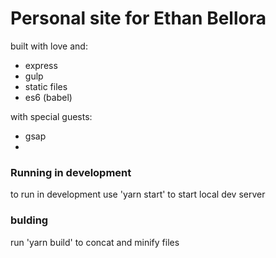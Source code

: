 # Personal site for Ethan Bellora

built with love and:
  - express
  - gulp
  - static files
  - es6 (babel)

  with special guests:
  - gsap
  - 


### Running in development
to run in development use 'yarn start' to start local dev server


### bulding
run 'yarn build' to concat and minify files